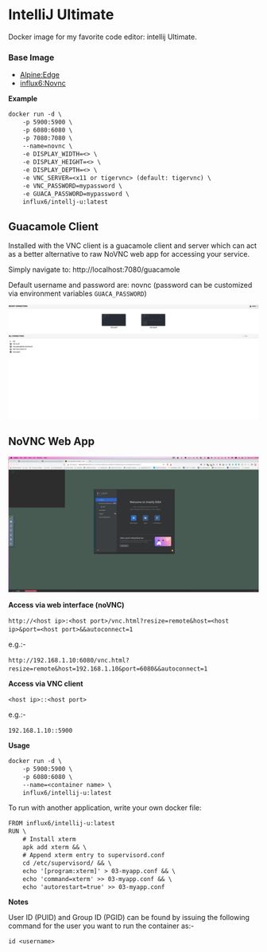 # IntelliJ Ultimate
Docker image for my favorite code editor: intellij Ultimate.

### Base Image

- [Alpine:Edge](https://hub.docker.com/_/alpine)
- [influx6:Novnc](https://hub.docker.com/influx6/novnc)


**Example**
```
docker run -d \
    -p 5900:5900 \
    -p 6080:6080 \
    -p 7080:7080 \
    --name=novnc \
    -e DISPLAY_WIDTH=<> \
    -e DISPLAY_HEIGHT=<> \
    -e DISPLAY_DEPTH=<> \
    -e VNC_SERVER=<x11 or tigervnc> (default: tigervnc) \
    -e VNC_PASSWORD=mypassword \
    -e GUACA_PASSWORD=mypassword \
    influx6/intellj-u:latest
```

## Guacamole Client

Installed with the VNC client is a guacamole client and server which can act as a better alternative to raw NoVNC web app for
accessing your service.

Simply navigate to: http://localhost:7080/guacamole

Default username and password are: novnc (password can be customized via environment variables `GUACA_PASSWORD`)

![img.png](img.png)



## NoVNC Web App

![IntelliJ-NoVNC](IntelliJ-NoVNC.jpeg)

**Access via web interface (noVNC)**

`http://<host ip>:<host port>/vnc.html?resize=remote&host=<host ip>&port=<host port>&&autoconnect=1`

e.g.:-

`http://192.168.1.10:6080/vnc.html?resize=remote&host=192.168.1.10&port=6080&&autoconnect=1`

**Access via VNC client**

`<host ip>::<host port>`

e.g.:-

`192.168.1.10::5900`

**Usage**
```
docker run -d \
    -p 5900:5900 \
    -p 6080:6080 \
    --name=<container name> \
    influx6/intellij-u:latest
```

To run with another application, write your own docker file:

```docker-file
FROM influx6/intellij-u:latest
RUN \
    # Install xterm
    apk add xterm && \
    # Append xterm entry to supervisord.conf
    cd /etc/supervisord/ && \
    echo '[program:xterm]' > 03-myapp.conf && \
    echo 'command=xterm' >> 03-myapp.conf && \
    echo 'autorestart=true' >> 03-myapp.conf
```


**Notes**

User ID (PUID) and Group ID (PGID) can be found by issuing the following command for the user you want to run the container as:-

```
id <username>
```